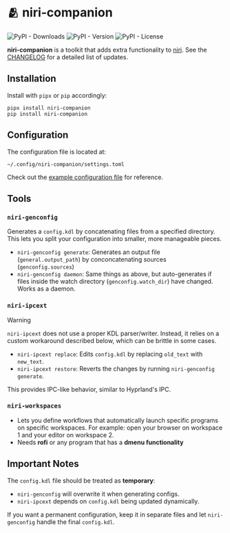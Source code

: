 # 🫂 niri-companion

![PyPI - Downloads](https://img.shields.io/pypi/dd/niri-companion) ![PyPI - Version](https://img.shields.io/pypi/v/niri-companion) ![PyPI - License](https://img.shields.io/pypi/l/niri-companion)

**niri-companion** is a toolkit that adds extra functionality to [niri](https://github.com/YaLTeR/niri). See the [CHANGELOG](./CHANGELOG.md) for a detailed list of updates.

## Installation

Install with `pipx` or `pip` accordingly:

```
pipx install niri-companion
pip install niri-companion
```

## Configuration

The configuration file is located at:

```
~/.config/niri-companion/settings.toml
```

Check out the [example configuration file](./examples/settings.toml) for reference.

## Tools

### `niri-genconfig`

Generates a `config.kdl` by concatenating files from a specified directory.
This lets you split your configuration into smaller, more manageable pieces.

- `niri-genconfig generate`: Generates an output file (`general.output_path`) by conconcatenating sources (`genconfig.sources`)
- `niri-genconfig daemon`: Same things as above, but auto-generates if files inside the watch directory (`genconfig.watch_dir`) have changed. Works as a daemon.

### `niri-ipcext`

> [!WARNING]
> `niri-ipcext` does not use a proper KDL parser/writer. Instead, it relies on a custom workaround described below, which can be brittle in some cases.

- `niri-ipcext replace`: Edits `config.kdl` by replacing `old_text` with `new_text`.
- `niri-ipcext restore`: Reverts the changes by running `niri-genconfig generate`.

This provides IPC-like behavior, similar to Hyprland's IPC.

### `niri-workspaces`

- Lets you define workflows that automatically launch specific programs on specific workspaces. For example: open your browser on workspace 1 and your editor on workspace 2.
- Needs **rofi** or any program that has a **dmenu functionality**

## Important Notes

The `config.kdl` file should be treated as **temporary**:

* `niri-genconfig` will overwrite it when generating configs.
* `niri-ipcext` depends on `config.kdl` being updated dynamically.

If you want a permanent configuration, keep it in separate files and let `niri-genconfig` handle the final `config.kdl`.
